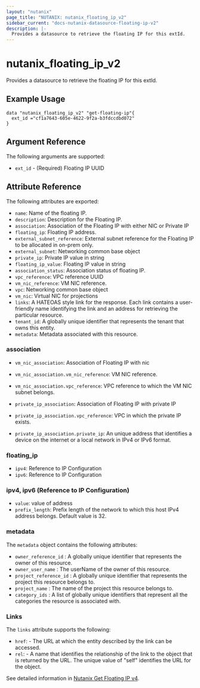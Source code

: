 ```yaml
---
layout: "nutanix"
page_title: "NUTANIX: nutanix_floating_ip_v2"
sidebar_current: "docs-nutanix-datasource-floating-ip-v2"
description: |-
  Provides a datasource to retrieve the floating IP for this extId.
---
```


# nutanix_floating_ip_v2

Provides a datasource to retrieve the floating IP for this extId.

## Example Usage

```hcl
data "nutanix_floating_ip_v2" "get-floating-ip"{
  ext_id ="cf1a7643-605e-4622-9f2a-b3fdccdbd072"
}
```

## Argument Reference

The following arguments are supported:

- `ext_id` - (Required) Floating IP UUID

## Attribute Reference

The following attributes are exported:

- `name`: Name of the floating IP.
- `description`: Description for the Floating IP.
- `association`: Association of the Floating IP with either NIC or Private IP
- `floating_ip`: Floating IP address.
- `external_subnet_reference`: External subnet reference for the Floating IP to be allocated in on-prem only.
- `external_subnet`: Networking common base object
- `private_ip`: Private IP value in string
- `floating_ip_value`: Floating IP value in string
- `association_status`: Association status of floating IP.
- `vpc_reference`: VPC reference UUID
- `vm_nic_reference`: VM NIC reference.
- `vpc`: Networking common base object
- `vm_nic`: Virtual NIC for projections
- `links`: A HATEOAS style link for the response. Each link contains a user-friendly name identifying the link and an address for retrieving the particular resource.
- `tenant_id`: A globally unique identifier that represents the tenant that owns this entity.
- `metadata`: Metadata associated with this resource.

### association

- `vm_nic_association`: Association of Floating IP with nic
- `vm_nic_association.vm_nic_reference`: VM NIC reference.
- `vm_nic_association.vpc_reference`: VPC reference to which the VM NIC subnet belongs.

- `private_ip_association`: Association of Floating IP with private IP
- `private_ip_association.vpc_reference`: VPC in which the private IP exists.
- `private_ip_association.private_ip`: An unique address that identifies a device on the internet or a local network in IPv4 or IPv6 format.

### floating_ip

- `ipv4`: Reference to IP Configuration
- `ipv6`: Reference to IP Configuration

### ipv4, ipv6 (Reference to IP Configuration)

- `value`: value of address
- `prefix_length`: Prefix length of the network to which this host IPv4 address belongs. Default value is 32.

### metadata

The `metadata` object contains the following attributes:

- `owner_reference_id` : A globally unique identifier that represents the owner of this resource.
- `owner_user_name` : The userName of the owner of this resource.
- `project_reference_id` : A globally unique identifier that represents the project this resource belongs to.
- `project_name` : The name of the project this resource belongs to.
- `category_ids` : A list of globally unique identifiers that represent all the categories the resource is associated with.

### Links

The `links` attribute supports the following:

- `href`: - The URL at which the entity described by the link can be accessed.
- `rel`: - A name that identifies the relationship of the link to the object that is returned by the URL. The unique value of "self" identifies the URL for the object.


See detailed information in [Nutanix Get Floating IP v4](https://developers.nutanix.com/api-reference?namespace=networking&version=v4.0#tag/FloatingIps/operation/getFloatingIpById).
